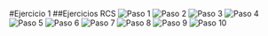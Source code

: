 #Ejercicio 1
##Ejercicios RCS
![Paso 1](1_RCS.PNG)
![Paso 2](2_RCS.PNG)
![Paso 3](3_RCS.PNG)
![Paso 4](4_RCS.PNG)
![Paso 5](5_RCS.PNG)
![Paso 6](6_RCS.PNG)
![Paso 7](7_RCS.PNG)
![Paso 8](8_RCS.PNG)
![Paso 9](9_RCS.PNG)
![Paso 10](10_RCS.PNG)
